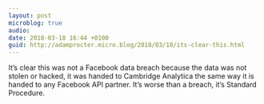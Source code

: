 ```yaml
---
layout: post
microblog: true
audio: 
date: 2018-03-18 16:44 +0100
guid: http://adamprocter.micro.blog/2018/03/18/its-clear-this.html
---
```

It’s clear this was not a Facebook data breach because the data was not stolen or hacked, it was handed to Cambridge Analytica the same way it is handed to any Facebook API partner. It’s worse than a breach, it’s Standard Procedure.

